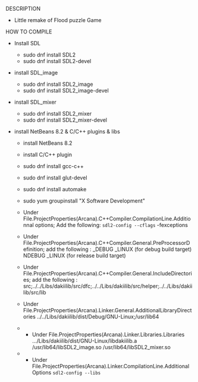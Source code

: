 DESCRIPTION
 - Little remake of Flood puzzle Game

HOW TO COMPILE
- Install SDL
  - sudo dnf install SDL2
  - sudo dnf install SDL2-devel
- install SDL_image
  - sudo dnf install SDL2_image
  - sudo dnf install SDL2_image-devel
- install SDL_mixer
  - sudo dnf install SDL2_mixer
  - sudo dnf install SDL2_mixer-devel

- install NetBeans 8.2 & C/C++ plugins & libs
  - install NetBeans 8.2
  - install C/C++ plugin
  - sudo dnf install gcc-c++
  - sudo dnf install glut-devel
  - sudo dnf install automake
  - sudo yum groupinstall "X Software Development"
  
  - Under File.ProjectProperties(Arcana).C++Compiler.CompilationLine.Additionnal options; Add the following:
    `sdl2-config --cflags` -fexceptions
    
  - Under File.ProjectProperties(Arcana).C++Compiler.General.PreProcessorDefinition; add the following :
    _DEBUG _LINUX (for debug build target)
    NDEBUG _LINUX (for release build target)

  - Under File.ProjectProperties(Arcana).C++Compiler.General.IncludeDirectories; add the following :
    src;../../Libs/dakiilib/src/dfc;../../Libs/dakiilib/src/helper;../../Libs/dakiilib/src/lib

  - Under File.ProjectProperties(Arcana).Linker.General.AdditionalLibraryDirectories
    ../../Libs/dakiilib/dist/Debug/GNU-Linux;/usr/lib64

  - - Under File.ProjectProperties(Arcana).Linker.Libraries.Libraries
    .../Libs/dakiilib/dist/GNU-Linux/libdakiilib.a
    /usr/lib64/libSDL2_image.so
    /usr/lib64/libSDL2_mixer.so

  - - Under File.ProjectProperties(Arcana).Linker.CompilationLine.AdditionalOptions
    `sdl2-config --libs`
